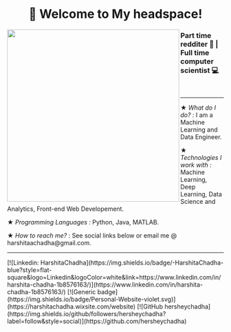<h1 align='center'>🔮 Welcome to My headspace!</h1>
<img align='left' src="https://media.giphy.com/media/l1J9uTjO4mqy36gqQ/giphy.gif" width="400">
<h3>Part time redditer 🤡 | Full time computer scientist 💻</h3>
<br><hr>
<p>★ <em>What do I do? : </em>I am a Machine Learning and Data Engineer.</p>
  ★ <em>Technologies I work with :</em> Machine Learning, Deep Learning, Data Science and Analytics, Front-end Web Developement.</p>
  ★ <em>Programming Languages : </em>Python, Java, MATLAB.</p>
  ★ <em>How to reach me? :</em> See social links below or email me @ harshitaachadha@gmail.com.
  </p>
  <hr></hr>
[![Linkedin: HarshitaChadha](https://img.shields.io/badge/-HarshitaChadha-blue?style=flat-square&logo=Linkedin&logoColor=white&link=https://www.linkedin.com/in/harshita-chadha-1b8576163/)](https://www.linkedin.com/in/harshita-chadha-1b8576163/)
[![Generic badge](https://img.shields.io/badge/Personal-Website-violet.svg)](https://harshitachadha.wixsite.com/website)
[![GitHub hersheychadha](https://img.shields.io/github/followers/hersheychadha?label=follow&style=social)](https://github.com/hersheychadha)

